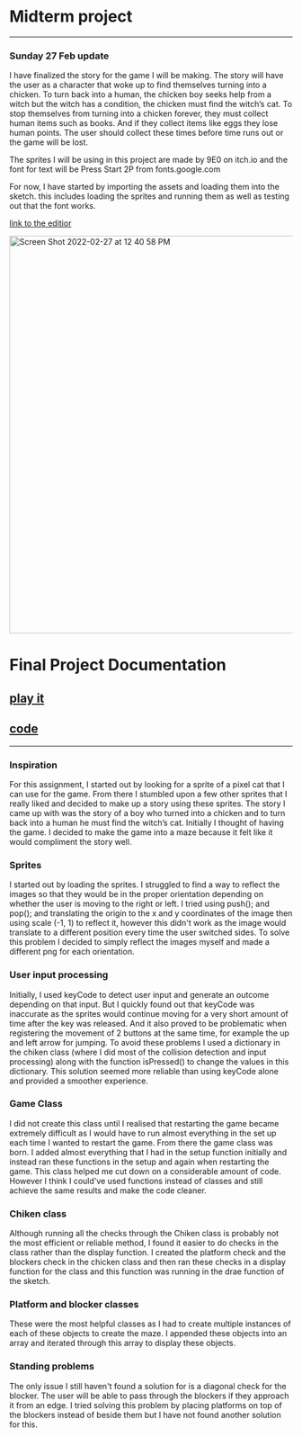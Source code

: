 # Midterm project
---
### Sunday 27 Feb update
I have finalized the story for the game I will be making. The story will have the user as a character that woke up to find themselves turning into a chicken. To turn back into a human, the chicken boy seeks help from a witch but the witch has a condition, the chicken must find the witch’s cat. 
To stop themselves from turning into a chicken forever, they must collect human items such as books. And if they collect items like eggs they lose human points. The user should collect these times before time runs out or the game will be lost. 
 
The sprites I will be using in this project are made by 9E0 on itch.io and the font for text will be Press Start 2P from fonts.google.com

For now, I have started by importing the assets and loading them into the sketch. this includes loading the sprites and running them as well as testing out that the font works. 

[link to the editior](https://editor.p5js.org/daniaezz/sketches/ZxQcNvoE3) 


<img width="707" alt="Screen Shot 2022-02-27 at 12 40 58 PM" src="https://user-images.githubusercontent.com/90758857/155875163-9076c6f3-58c9-45ae-ba61-db1e1dc35c64.png">


# Final Project Documentation

## [play it](https://editor.p5js.org/daniaezz/full/U-2Sr8tZR)
## [code](https://editor.p5js.org/daniaezz/sketches/U-2Sr8tZR)
---
### Inspiration
For this assignment, I started out by looking for a sprite of a pixel cat that I can use for the game. From there I stumbled upon a few other sprites that I really liked and decided to make up a story using these sprites. The story I came up with was the story of a boy who turned into a chicken and to turn back into a human he must find the witch’s cat. Initially I thought of having the game. I decided to make the game into a maze because it felt like it would compliment the story well. 


### Sprites
I started out by loading the sprites. I struggled to find a way to reflect the images so that they would be in the proper orientation depending on whether the user is moving to the right or left. I tried using push(); and pop(); and translating the origin to the x and y coordinates of the image then using scale (-1, 1) to reflect it, however this didn't work as the image would translate to a different position every time the user switched sides. To solve this problem I decided to simply reflect the images myself and made a different png for each orientation. 

### User input processing 
Initially, I used keyCode to detect user input and generate an outcome depending on that input. But I quickly found out that keyCode was inaccurate as the sprites would continue moving for a very short amount of time after the key was released. And it also proved to be problematic when registering the movement of 2 buttons at the same time, for example the up and left arrow for jumping. To avoid these problems I used a dictionary in the chiken class (where I did most of the collision detection and input processing) along with the function isPressed() to change the values in this dictionary. This solution seemed more reliable than using keyCode alone and provided a smoother experience. 

### Game Class
I did not create this class until I realised that restarting the game became extremely difficult as I would have to run almost everything in the set up each time I wanted to restart the game. From there the game class was born. I added almost everything that I had in the setup function initially and instead ran these functions in the setup and again when restarting the game. This class helped me cut down on a considerable amount of code. However I think I could've used functions instead of classes and still achieve the same results and make the code cleaner. 

### Chiken class
Although running all the checks through the Chiken class is probably not the most efficient or reliable method, I found it easier to do checks in the class rather than the display function. I created the platform check and the blockers check in the chicken class and then ran these checks in a display function for the class and this function was running in the drae function of the sketch.

### Platform and blocker classes
These were the most helpful classes as I had to create multiple instances of each of these objects to create the maze. I appended these objects into an array and iterated through this array to display these objects. 

### Standing problems
The only issue I still haven't found a solution for is a diagonal check for the blocker. The user will be able to pass through the blockers if they approach it from an edge. I tried solving this problem by placing platforms on top of the blockers instead of beside them but I have not found another solution for this. 
